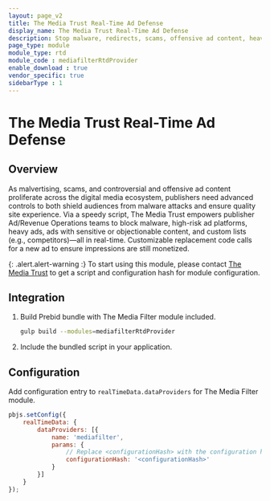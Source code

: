 ```yaml
---
layout: page_v2
title: The Media Trust Real-Time Ad Defense
display_name: The Media Trust Real-Time Ad Defense
description: Stop malware, redirects, scams, offensive ad content, heavy ads, and more from ruining your audience's experience.
page_type: module
module_type: rtd
module_code : mediafilterRtdProvider
enable_download : true
vendor_specific: true
sidebarType : 1
---
```


# The Media Trust Real-Time Ad Defense

## Overview

As malvertising, scams, and controversial and offensive ad content proliferate across the digital media ecosystem, publishers need advanced controls to both shield audiences from malware attacks and ensure quality site experience. Via a speedy script, The Media Trust empowers publisher Ad/Revenue Operations teams to block malware, high-risk ad platforms, heavy ads, ads with sensitive or objectionable content, and custom lists (e.g., competitors)—all in real-time. Customizable replacement code calls for a new ad to ensure impressions are still monetized.

{: .alert.alert-warning :}
To start using this module, please contact [The Media Trust](https://mediatrust.com/how-we-help/media-filter/) to get a script and configuration hash for module configuration.

## Integration

1. Build Prebid bundle with The Media Filter module included.  

    ```bash
    gulp build --modules=mediafilterRtdProvider
    ```

2. Include the bundled script in your application.

## Configuration

Add configuration entry to `realTimeData.dataProviders` for The Media Filter module.

```javascript
pbjs.setConfig({
    realTimeData: {
        dataProviders: [{
            name: 'mediafilter',
            params: {
                // Replace <configurationHash> with the configuration hash provided by your sales rep
                configurationHash: '<configurationHash>'
            }
        }]
    }
});
```
